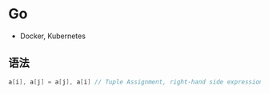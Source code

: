 # Go

- Docker, Kubernetes

## 语法

```go
a[i], a[j] = a[j], a[i] // Tuple Assignment, right-hand side expressions are evaluated before any of the variables are updated
```
